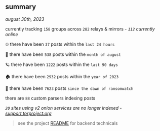 
## summary
_august 30th, 2023_

currently tracking `158` groups across `282` relays & mirrors - _`112` currently online_

⏲ there have been `37` posts within the `last 24 hours`

🦈 there have been `538` posts within the `month of august`

🪐 there have been `1222` posts within the `last 90 days`

🏚 there have been `2932` posts within the `year of 2023`

🦕 there have been `7623` posts `since the dawn of ransomwatch`

there are `88` custom parsers indexing posts

_`20` sites using v2 onion services are no longer indexed - [support.torproject.org](https://support.torproject.org/onionservices/v2-deprecation/)_

> see the project [README](https://github.com/joshhighet/ransomwatch#ransomwatch--) for backend technicals
